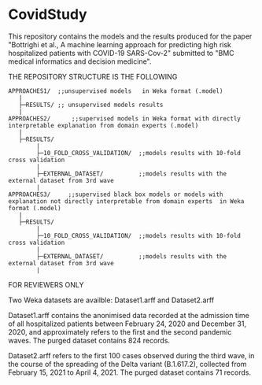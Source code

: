 # CovidStudy
This repository contains the models and the results  produced for the paper "Bottrighi et al., A machine learning approach for predicting high risk hospitalized patients with COVID-19 SARS-Cov-2" submitted to "BMC medical informatics and decision medicine".

THE REPOSITORY STRUCTURE IS THE FOLLOWING

```
APPROACHES1/  ;;unsupervised models   in Weka format (.model)
   |
   ├─RESULTS/ ;; unsupervised models results
   |
APPROACHES2/      ;;supervised models in Weka format with directly interpretable explanation from domain experts (.model)
   |
   ├─RESULTS/
        |
        ├─10_FOLD_CROSS_VALIDATION/  ;;models results with 10-fold cross validation
        |
        ├─EXTERNAL_DATASET/          ;;models results with the external dataset from 3rd wave
        |
APPROACHES3/     ;;supervised black box models or models with explanation not directly interpretable from domain experts  in Weka format (.model)
   |
   ├─RESULTS/
        |
        ├─10_FOLD_CROSS_VALIDATION/  ;;models results with 10-fold cross validation
        |
        ├─EXTERNAL_DATASET/          ;;models results with the external dataset from 3rd wave
        |
```




FOR REVIEWERS ONLY

Two Weka datasets are availble:
Dataset1.arff and Dataset2.arff

Dataset1.arff contains the anonimised data recorded at the admission time of all hospitalized patients between February 24, 2020 and December 31, 2020, and approximately refers to the first and the second pandemic waves. The purged dataset contains 824 records.

Dataset2.arff refers to the first 100 cases observed during the third wave, in the course of the spreading of the  Delta variant (B.1.617.2), collected from February 15, 2021 to April 4, 2021. The purged dataset contains 71 records.

